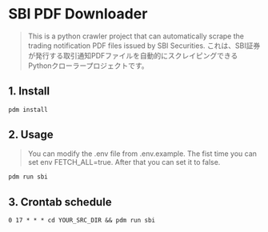 # SBI PDF Downloader

> This is a python crawler project that can automatically scrape the trading notification PDF files issued by SBI Securities.
> これは、SBI証券が発行する取引通知PDFファイルを自動的にスクレイピングできるPythonクローラープロジェクトです。

## 1. Install

```bash
pdm install
```

## 2. Usage
> You can modify the .env file from .env.example. The fist time you can set env FETCH_ALL=true. After that you can set it to false.

```bash
pdm run sbi
```

## 3. Crontab schedule

```
0 17 * * * cd YOUR_SRC_DIR && pdm run sbi
```
